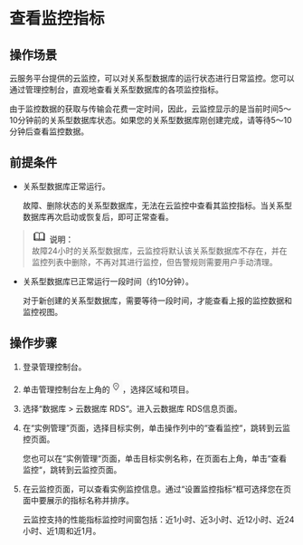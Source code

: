 # 查看监控指标<a name="rds_pg_06_0003"></a>

## 操作场景<a name="rds_06_0003_section6512256311344"></a>

云服务平台提供的云监控，可以对关系型数据库的运行状态进行日常监控。您可以通过管理控制台，直观地查看关系型数据库的各项监控指标。

由于监控数据的获取与传输会花费一定时间，因此，云监控显示的是当前时间5～10分钟前的关系型数据库状态。如果您的关系型数据库刚创建完成，请等待5～10分钟后查看监控数据。

## 前提条件<a name="rds_06_0003_section5410804111344"></a>

-   关系型数据库正常运行。

    故障、删除状态的关系型数据库，无法在云监控中查看其监控指标。当关系型数据库再次启动或恢复后，即可正常查看。


>![](public_sys-resources/icon-note.gif) **说明：**   
>故障24小时的关系型数据库，云监控将默认该关系型数据库不存在，并在监控列表中删除，不再对其进行监控，但告警规则需要用户手动清理。  

-   关系型数据库已正常运行一段时间（约10分钟）。

    对于新创建的关系型数据库，需要等待一段时间，才能查看上报的监控数据和监控视图。


## 操作步骤<a name="rds_06_0003_section3645894911344"></a>

1.  登录管理控制台。
2.  单击管理控制台左上角的![](figures/Region灰色图标.png)，选择区域和项目。
3.  选择“数据库  \>  云数据库 RDS“。进入云数据库 RDS信息页面。
4.  在“实例管理”页面，选择目标实例，单击操作列中的“查看监控“，跳转到云监控页面。

    您也可以在“实例管理“页面，单击目标实例名称，在页面右上角，单击“查看监控“，跳转到云监控页面。

5.  在云监控页面，可以查看实例监控信息。通过“设置监控指标“框可选择您在页面中要展示的指标名称并排序。

    云监控支持的性能指标监控时间窗包括：近1小时、近3小时、近12小时、近24小时、近1周和近1月。


